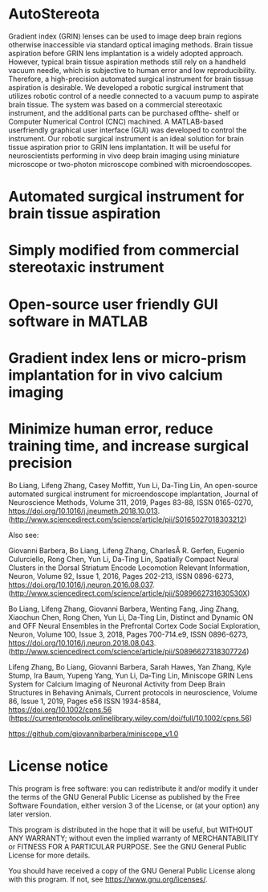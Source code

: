 # AutoStereota

Gradient index (GRIN) lenses can be used to image deep brain regions
otherwise inaccessible via standard optical imaging methods. Brain tissue aspiration
before GRIN lens implantation is a widely adopted approach. However, typical brain
tissue aspiration methods still rely on a handheld vacuum needle, which is subjective to
human error and low reproducibility. Therefore, a high-precision automated surgical
instrument for brain tissue aspiration is desirable.
We developed a robotic surgical instrument that utilizes robotic control of
a needle connected to a vacuum pump to aspirate brain tissue. The system was based
on a commercial stereotaxic instrument, and the additional parts can be purchased offthe-
shelf or Computer Numerical Control (CNC) machined. A MATLAB-based userfriendly
graphical user interface (GUI) was developed to control the instrument.
Our robotic surgical instrument is an ideal solution for brain tissue
aspiration prior to GRIN lens implantation. It will be useful for neuroscientists performing
in vivo deep brain imaging using miniature microscope or two-photon microscope
combined with microendoscopes.

# Automated surgical instrument for brain tissue aspiration
# Simply modified from commercial stereotaxic instrument
# Open-source user friendly GUI software in MATLAB
# Gradient index lens or micro-prism implantation for in vivo calcium imaging
# Minimize human error, reduce training time, and increase surgical precision

Bo Liang, Lifeng Zhang, Casey Moffitt, Yun Li, Da-Ting Lin,
An open-source automated surgical instrument for microendoscope implantation,
Journal of Neuroscience Methods,
Volume 311,
2019,
Pages 83-88,
ISSN 0165-0270,
https://doi.org/10.1016/j.jneumeth.2018.10.013.
(http://www.sciencedirect.com/science/article/pii/S0165027018303212)

Also see:

Giovanni Barbera, Bo Liang, Lifeng Zhang, CharlesÂ R. Gerfen, Eugenio Culurciello, Rong Chen, Yun Li, Da-Ting Lin,
Spatially Compact Neural Clusters in the Dorsal Striatum Encode Locomotion Relevant Information,
Neuron,
Volume 92, Issue 1,
2016,
Pages 202-213,
ISSN 0896-6273,
https://doi.org/10.1016/j.neuron.2016.08.037.
(http://www.sciencedirect.com/science/article/pii/S089662731630530X)

Bo Liang, Lifeng Zhang, Giovanni Barbera, Wenting Fang, Jing Zhang, Xiaochun Chen, Rong Chen, Yun Li, Da-Ting Lin,
Distinct and Dynamic ON and OFF Neural Ensembles in the Prefrontal Cortex Code Social Exploration,
Neuron,
Volume 100, Issue 3,
2018,
Pages 700-714.e9,
ISSN 0896-6273,
https://doi.org/10.1016/j.neuron.2018.08.043.
(http://www.sciencedirect.com/science/article/pii/S0896627318307724)

Lifeng Zhang, Bo Liang, Giovanni Barbera, Sarah Hawes, Yan Zhang, Kyle Stump, Ira Baum, Yupeng Yang, Yun Li, Da‐Ting Lin,
Miniscope GRIN Lens System for Calcium Imaging of Neuronal Activity from Deep Brain Structures in Behaving Animals,
Current protocols in neuroscience,
Volume 86, Issue 1,
2019,
Pages e56
ISSN 1934-8584,
https://doi.org/10.1002/cpns.56
(https://currentprotocols.onlinelibrary.wiley.com/doi/full/10.1002/cpns.56)

https://github.com/giovannibarbera/miniscope_v1.0


# License notice

This program is free software: you can redistribute it and/or modify
it under the terms of the GNU General Public License as published by
the Free Software Foundation, either version 3 of the License, or
(at your option) any later version.

This program is distributed in the hope that it will be useful,
but WITHOUT ANY WARRANTY; without even the implied warranty of
MERCHANTABILITY or FITNESS FOR A PARTICULAR PURPOSE.  See the
GNU General Public License for more details.

You should have received a copy of the GNU General Public License
along with this program.  If not, see <https://www.gnu.org/licenses/>.
